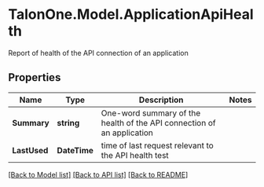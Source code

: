 # TalonOne.Model.ApplicationApiHealth
Report of health of the API connection of an application
## Properties

Name | Type | Description | Notes
------------ | ------------- | ------------- | -------------
**Summary** | **string** | One-word summary of the health of the API connection of an application | 
**LastUsed** | **DateTime** | time of last request relevant to the API health test | 

[[Back to Model list]](../README.md#documentation-for-models) [[Back to API list]](../README.md#documentation-for-api-endpoints) [[Back to README]](../README.md)

